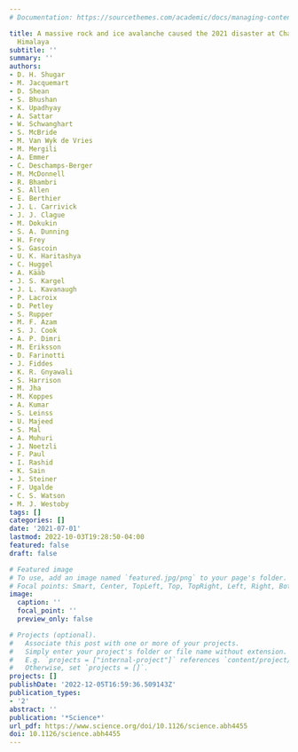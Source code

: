 ```yaml
---
# Documentation: https://sourcethemes.com/academic/docs/managing-content/

title: A massive rock and ice avalanche caused the 2021 disaster at Chamoli, Indian
  Himalaya
subtitle: ''
summary: ''
authors:
- D. H. Shugar
- M. Jacquemart
- D. Shean
- S. Bhushan
- K. Upadhyay
- A. Sattar
- W. Schwanghart
- S. McBride
- M. Van Wyk de Vries
- M. Mergili
- A. Emmer
- C. Deschamps-Berger
- M. McDonnell
- R. Bhambri
- S. Allen
- E. Berthier
- J. L. Carrivick
- J. J. Clague
- M. Dokukin
- S. A. Dunning
- H. Frey
- S. Gascoin
- U. K. Haritashya
- C. Huggel
- A. Kääb
- J. S. Kargel
- J. L. Kavanaugh
- P. Lacroix
- D. Petley
- S. Rupper
- M. F. Azam
- S. J. Cook
- A. P. Dimri
- M. Eriksson
- D. Farinotti
- J. Fiddes
- K. R. Gnyawali
- S. Harrison
- M. Jha
- M. Koppes
- A. Kumar
- S. Leinss
- U. Majeed
- S. Mal
- A. Muhuri
- J. Noetzli
- F. Paul
- I. Rashid
- K. Sain
- J. Steiner
- F. Ugalde
- C. S. Watson
- M. J. Westoby
tags: []
categories: []
date: '2021-07-01'
lastmod: 2022-10-03T19:28:50-04:00
featured: false
draft: false

# Featured image
# To use, add an image named `featured.jpg/png` to your page's folder.
# Focal points: Smart, Center, TopLeft, Top, TopRight, Left, Right, BottomLeft, Bottom, BottomRight.
image:
  caption: ''
  focal_point: ''
  preview_only: false

# Projects (optional).
#   Associate this post with one or more of your projects.
#   Simply enter your project's folder or file name without extension.
#   E.g. `projects = ["internal-project"]` references `content/project/deep-learning/index.md`.
#   Otherwise, set `projects = []`.
projects: []
publishDate: '2022-12-05T16:59:36.509143Z'
publication_types:
- '2'
abstract: ''
publication: '*Science*'
url_pdf: https://www.science.org/doi/10.1126/science.abh4455
doi: 10.1126/science.abh4455
---
```

